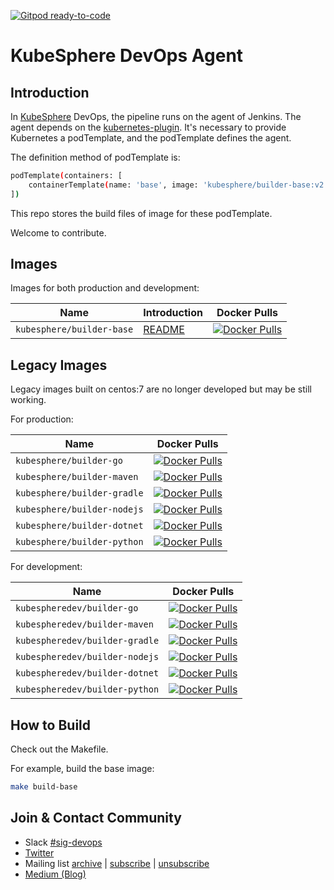 [![Gitpod ready-to-code](https://img.shields.io/badge/Gitpod-ready--to--code-blue?logo=gitpod)](https://gitpod.io/#https://github.com/kubesphere/devops-agent)

# KubeSphere DevOps Agent

## Introduction

In [KubeSphere](https://kubesphere.io/) DevOps, the pipeline runs on the agent of Jenkins. The agent depends on the [kubernetes-plugin](https://github.com/jenkinsci/kubernetes-plugin). It's necessary to provide Kubernetes a podTemplate, and the podTemplate defines the agent.

The definition method of podTemplate is:

```bash
podTemplate(containers: [
    containerTemplate(name: 'base', image: 'kubesphere/builder-base:v2.1.0', ttyEnabled: true, command: 'cat')
])
```

This repo stores the build files of image for these podTemplate. 

Welcome to contribute.

## Images
Images for both production and development:

| Name                      | Introduction             | Docker Pulls                                                                                                                          |
|---------------------------|--------------------------|---------------------------------------------------------------------------------------------------------------------------------------|
| `kubesphere/builder-base` | [README](base/README.md) | [![Docker Pulls](https://img.shields.io/docker/pulls/kubesphere/builder-go.svg)](https://hub.docker.com/r/kubesphere/builder-go/tags) |

## Legacy Images
Legacy images built on centos:7 are no longer developed but may be still working.

For production:

| Name | Docker Pulls |
|---|---|
| `kubesphere/builder-go` | [![Docker Pulls](https://img.shields.io/docker/pulls/kubesphere/builder-go.svg)](https://hub.docker.com/r/kubesphere/builder-go/tags) |
| `kubesphere/builder-maven` | [![Docker Pulls](https://img.shields.io/docker/pulls/kubesphere/builder-maven.svg)](https://hub.docker.com/r/kubesphere/builder-maven/tags) |
| `kubesphere/builder-gradle` | [![Docker Pulls](https://img.shields.io/docker/pulls/kubesphere/builder-gradle.svg)](https://hub.docker.com/r/kubesphere/builder-gradle/tags) |
| `kubesphere/builder-nodejs` | [![Docker Pulls](https://img.shields.io/docker/pulls/kubesphere/builder-nodejs.svg)](https://hub.docker.com/r/kubesphere/builder-nodejs/tags) |
| `kubesphere/builder-dotnet` | [![Docker Pulls](https://img.shields.io/docker/pulls/kubesphere/builder-dotnet.svg)](https://hub.docker.com/r/kubesphere/builder-dotnet/tags) |
| `kubesphere/builder-python` | [![Docker Pulls](https://img.shields.io/docker/pulls/kubesphere/builder-python.svg)](https://hub.docker.com/r/kubesphere/builder-python/tags) |

For development:

| Name | Docker Pulls |
|---|---|
| `kubespheredev/builder-go` | [![Docker Pulls](https://img.shields.io/docker/pulls/kubespheredev/builder-go.svg)](https://hub.docker.com/r/kubespheredev/builder-go/tags) |
| `kubespheredev/builder-maven` | [![Docker Pulls](https://img.shields.io/docker/pulls/kubespheredev/builder-maven.svg)](https://hub.docker.com/r/kubespheredev/builder-maven/tags) |
| `kubespheredev/builder-gradle` | [![Docker Pulls](https://img.shields.io/docker/pulls/kubespheredev/builder-gradle.svg)](https://hub.docker.com/r/kubespheredev/builder-gradle/tags) |
| `kubespheredev/builder-nodejs` | [![Docker Pulls](https://img.shields.io/docker/pulls/kubespheredev/builder-nodejs.svg)](https://hub.docker.com/r/kubespheredev/builder-nodejs/tags) |
| `kubespheredev/builder-dotnet` | [![Docker Pulls](https://img.shields.io/docker/pulls/kubespheredev/builder-dotnet.svg)](https://hub.docker.com/r/kubespheredev/builder-dotnet/tags) |
| `kubespheredev/builder-python` | [![Docker Pulls](https://img.shields.io/docker/pulls/kubespheredev/builder-python.svg)](https://hub.docker.com/r/kubespheredev/builder-python/tags) |

## How to Build
Check out the Makefile.

For example, build the base image:

```bash
make build-base
```

## Join & Contact Community

- Slack [#sig-devops](https://kubesphere.slack.com/messages/sig-devops)
- [Twitter](https://twitter.com/KubeSphere)
- Mailing list [archive](https://groups.google.com/group/kubesphere-sig-devops/topics) | [subscribe](mailto:kubesphere-sig-devops+subscribe@googlegroups.com) | [unsubscribe](mailto:kubesphere-sig-devops+unsubscribe@googlegroups.com)
- [Medium (Blog)](https://itnext.io/@kubesphere)

